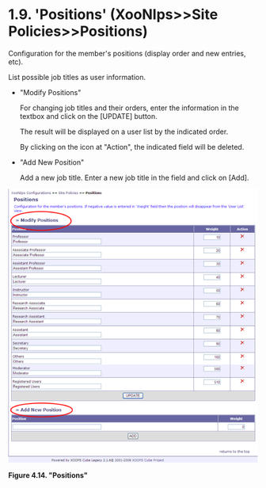 # 1.9. 'Positions' \(XooNIps&gt;&gt;Site Policies&gt;&gt;Positions\)

Configuration for the member's positions \(display order and new entries, etc\).

List possible job titles as user information.

* "Modify Positions"

  For changing job titles and their orders, enter the information in the textbox and click on the \[UPDATE\] button.

  The result will be displayed on a user list by the indicated order.

  By clicking on the icon at "Action", the indicated field will be deleted.

* "Add New Position"

  Add a new job title. Enter a new job title in the field and click on \[Add\].

![&quot;Positions&quot;](../../../.gitbook/assets/xoonips-policy14%20%281%29.png)

**Figure 4.14. "Positions"**

